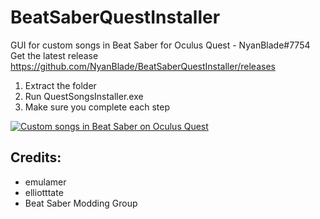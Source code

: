 # BeatSaberQuestInstaller
GUI for custom songs in Beat Saber for Oculus Quest - NyanBlade#7754
Get the latest release https://github.com/NyanBlade/BeatSaberQuestInstaller/releases
1. Extract the folder
2. Run QuestSongsInstaller.exe
3. Make sure you complete each step

[![Custom songs in Beat Saber on Oculus Quest](https://img.youtube.com/vi/mCgpGPyv62o/0.jpg)](https://www.youtube.com/watch?v=mCgpGPyv62o)


## Credits:
- emulamer
- elliotttate
- Beat Saber Modding Group

